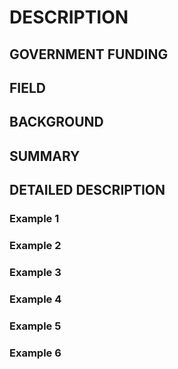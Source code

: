 # DESCRIPTION

## GOVERNMENT FUNDING

## FIELD

## BACKGROUND

## SUMMARY

## DETAILED DESCRIPTION

### Example 1

### Example 2

### Example 3

### Example 4

### Example 5

### Example 6

